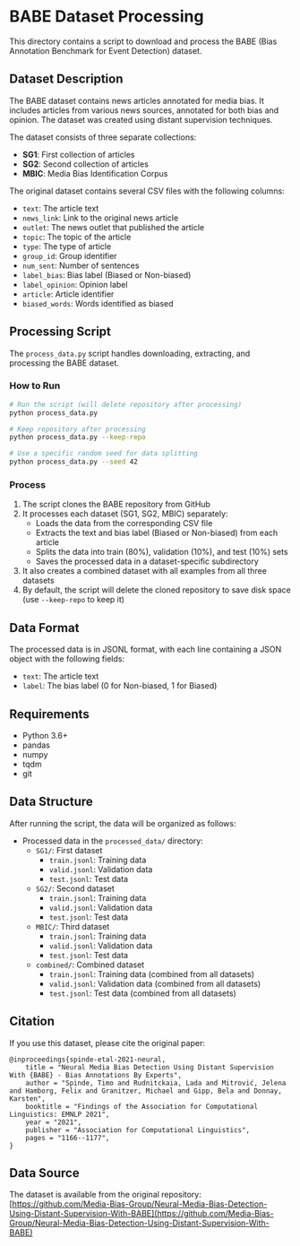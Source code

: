 # BABE Dataset Processing

This directory contains a script to download and process the BABE (Bias Annotation Benchmark for Event Detection) dataset.

## Dataset Description

The BABE dataset contains news articles annotated for media bias. It includes articles from various news sources, annotated for both bias and opinion. The dataset was created using distant supervision techniques.

The dataset consists of three separate collections:
- **SG1**: First collection of articles
- **SG2**: Second collection of articles
- **MBIC**: Media Bias Identification Corpus

The original dataset contains several CSV files with the following columns:
- `text`: The article text
- `news_link`: Link to the original news article
- `outlet`: The news outlet that published the article
- `topic`: The topic of the article
- `type`: The type of article
- `group_id`: Group identifier
- `num_sent`: Number of sentences
- `label_bias`: Bias label (Biased or Non-biased)
- `label_opinion`: Opinion label
- `article`: Article identifier
- `biased_words`: Words identified as biased

## Processing Script

The `process_data.py` script handles downloading, extracting, and processing the BABE dataset.

### How to Run

```bash
# Run the script (will delete repository after processing)
python process_data.py

# Keep repository after processing
python process_data.py --keep-repo

# Use a specific random seed for data splitting
python process_data.py --seed 42
```

### Process

1. The script clones the BABE repository from GitHub
2. It processes each dataset (SG1, SG2, MBIC) separately:
   - Loads the data from the corresponding CSV file
   - Extracts the text and bias label (Biased or Non-biased) from each article
   - Splits the data into train (80%), validation (10%), and test (10%) sets
   - Saves the processed data in a dataset-specific subdirectory
3. It also creates a combined dataset with all examples from all three datasets
4. By default, the script will delete the cloned repository to save disk space (use `--keep-repo` to keep it)

## Data Format

The processed data is in JSONL format, with each line containing a JSON object with the following fields:
- `text`: The article text
- `label`: The bias label (0 for Non-biased, 1 for Biased)

## Requirements

- Python 3.6+
- pandas
- numpy
- tqdm
- git

## Data Structure

After running the script, the data will be organized as follows:
- Processed data in the `processed_data/` directory:
  - `SG1/`: First dataset
    - `train.jsonl`: Training data
    - `valid.jsonl`: Validation data
    - `test.jsonl`: Test data
  - `SG2/`: Second dataset
    - `train.jsonl`: Training data
    - `valid.jsonl`: Validation data
    - `test.jsonl`: Test data
  - `MBIC/`: Third dataset
    - `train.jsonl`: Training data
    - `valid.jsonl`: Validation data
    - `test.jsonl`: Test data
  - `combined/`: Combined dataset
    - `train.jsonl`: Training data (combined from all datasets)
    - `valid.jsonl`: Validation data (combined from all datasets)
    - `test.jsonl`: Test data (combined from all datasets)

## Citation

If you use this dataset, please cite the original paper:
```
@inproceedings{spinde-etal-2021-neural,
    title = "Neural Media Bias Detection Using Distant Supervision With {BABE} - Bias Annotations By Experts",
    author = "Spinde, Timo and Rudnitckaia, Lada and Mitrović, Jelena and Hamborg, Felix and Granitzer, Michael and Gipp, Bela and Donnay, Karsten",
    booktitle = "Findings of the Association for Computational Linguistics: EMNLP 2021",
    year = "2021",
    publisher = "Association for Computational Linguistics",
    pages = "1166--1177",
}
```

## Data Source

The dataset is available from the original repository: [https://github.com/Media-Bias-Group/Neural-Media-Bias-Detection-Using-Distant-Supervision-With-BABE](https://github.com/Media-Bias-Group/Neural-Media-Bias-Detection-Using-Distant-Supervision-With-BABE) 